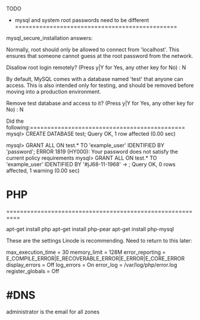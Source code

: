 TODO

* mysql and system root passwords need to be different
===============================================

mysql_secure_installation answers:

Normally, root should only be allowed to connect from
'localhost'. This ensures that someone cannot guess at
the root password from the network.

Disallow root login remotely? (Press y|Y for Yes, any other key for No) : N

By default, MySQL comes with a database named 'test' that
anyone can access. This is also intended only for testing,
and should be removed before moving into a production
environment.


Remove test database and access to it? (Press y|Y for Yes, any other key for No) : N


Did the following:=============================================
mysql> CREATE DATABASE test;
Query OK, 1 row affected (0.00 sec)

mysql> GRANT ALL ON test.* TO 'example_user' IDENTIFIED BY 'password';
ERROR 1819 (HY000): Your password does not satisfy the current policy requirements
mysql> GRANT ALL ON test.* TO 'example_user' IDENTIFIED BY '#jJ68-11-1968'
    -> ;
Query OK, 0 rows affected, 1 warning (0.00 sec)

# PHP
==========================================================

apt-get install php
apt-get install php-pear
apt-get install php-mysql

These are the settings Linode is recommending. Need to return to this later:

max_execution_time = 30
memory_limit = 128M
error_reporting = E_COMPILE_ERROR|E_RECOVERABLE_ERROR|E_ERROR|E_CORE_ERROR
display_errors = Off
log_errors = On
error_log = /var/log/php/error.log
register_globals = Off



#DNS
==================================================
administrator is the email for all zones







